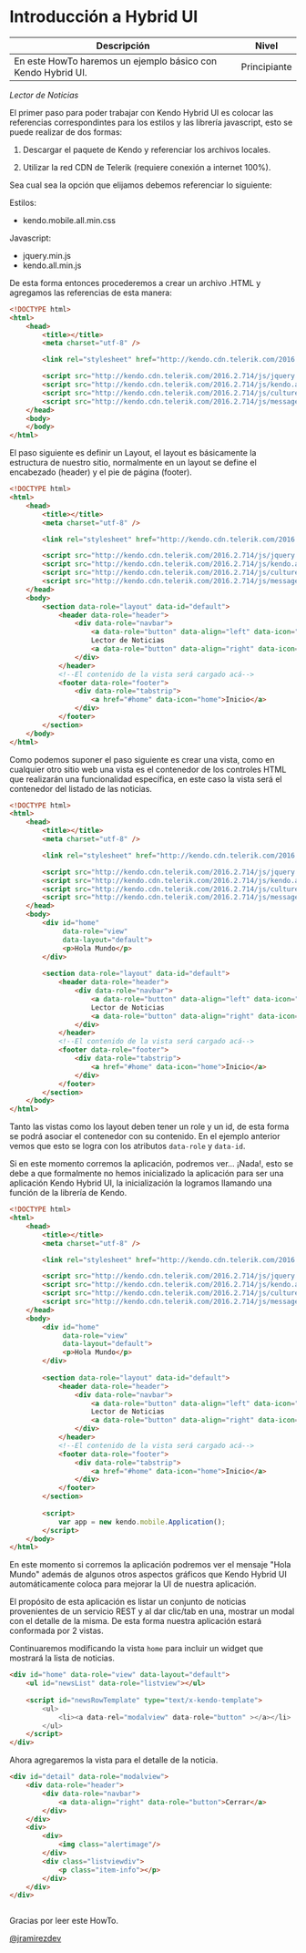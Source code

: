 # Introducción a Hybrid UI

Descripción | Nivel
------------ | ------------
En este HowTo haremos un ejemplo básico con Kendo Hybrid UI. | Principiante

*Lector de Noticias*

El primer paso para poder trabajar con Kendo Hybrid UI es colocar las referencias correspondintes para los estilos y las librería javascript, esto se puede realizar de dos formas:

1) Descargar el paquete de Kendo y referenciar los archivos locales.

2) Utilizar la red CDN de Telerik (requiere conexión a internet 100%).

Sea cual sea la opción que elijamos debemos referenciar lo siguiente:

Estilos:

* kendo.mobile.all.min.css

Javascript:

* jquery.min.js
* kendo.all.min.js

De esta forma entonces procederemos a crear un archivo .HTML y agregamos las referencias de esta manera:

```html
<!DOCTYPE html>
<html>
	<head>
		<title></title>
		<meta charset="utf-8" />

		<link rel="stylesheet" href="http://kendo.cdn.telerik.com/2016.2.714/styles/kendo.mobile.all.min.css">

		<script src="http://kendo.cdn.telerik.com/2016.2.714/js/jquery.min.js"></script>
		<script src="http://kendo.cdn.telerik.com/2016.2.714/js/kendo.all.min.js"></script>
		<script src="http://kendo.cdn.telerik.com/2016.2.714/js/cultures/kendo.culture.es-CO.min.js"></script>
		<script src="http://kendo.cdn.telerik.com/2016.2.714/js/messages/kendo.messages.es-CO.min.js"></script>
	</head>
	<body>
	</body>
</html>
```

El paso siguiente es definir un Layout, el layout es básicamente la estructura de nuestro sitio, normalmente en un layout se define el encabezado (header) y el pie de página (footer).

```html
<!DOCTYPE html>
<html>
	<head>
		<title></title>
		<meta charset="utf-8" />

		<link rel="stylesheet" href="http://kendo.cdn.telerik.com/2016.2.714/styles/kendo.mobile.all.min.css">

		<script src="http://kendo.cdn.telerik.com/2016.2.714/js/jquery.min.js"></script>
		<script src="http://kendo.cdn.telerik.com/2016.2.714/js/kendo.all.min.js"></script>
		<script src="http://kendo.cdn.telerik.com/2016.2.714/js/cultures/kendo.culture.es-CO.min.js"></script>
		<script src="http://kendo.cdn.telerik.com/2016.2.714/js/messages/kendo.messages.es-CO.min.js"></script>
	</head>
	<body>	
		<section data-role="layout" data-id="default">
			<header data-role="header">
				<div data-role="navbar">
					<a data-role="button" data-align="left" data-icon="more"></a>
					Lector de Noticias
					<a data-role="button" data-align="right" data-icon="about"></a>
				</div>
			</header>
			<!--El contenido de la vista será cargado acá-->
			<footer data-role="footer">
				<div data-role="tabstrip">
					<a href="#home" data-icon="home">Inicio</a>
				</div>
			</footer>
		</section>
	</body>
</html>
```

Como podemos suponer el paso siguiente es crear una vista, como en cualquier otro sitio web una vista es el contenedor de los controles HTML que realizarán una funcionalidad específica, en este caso la vista será el contenedor del listado de las noticias.

```html
<!DOCTYPE html>
<html>
	<head>
		<title></title>
		<meta charset="utf-8" />

		<link rel="stylesheet" href="http://kendo.cdn.telerik.com/2016.2.714/styles/kendo.mobile.all.min.css">

		<script src="http://kendo.cdn.telerik.com/2016.2.714/js/jquery.min.js"></script>
		<script src="http://kendo.cdn.telerik.com/2016.2.714/js/kendo.all.min.js"></script>
		<script src="http://kendo.cdn.telerik.com/2016.2.714/js/cultures/kendo.culture.es-CO.min.js"></script>
		<script src="http://kendo.cdn.telerik.com/2016.2.714/js/messages/kendo.messages.es-CO.min.js"></script>
	</head>
	<body>
		<div id="home"
			 data-role="view"
			 data-layout="default">
			 <p>Hola Mundo</p>
		</div>
		
		<section data-role="layout" data-id="default">
			<header data-role="header">
				<div data-role="navbar">
					<a data-role="button" data-align="left" data-icon="more"></a>
					Lector de Noticias
					<a data-role="button" data-align="right" data-icon="about"></a>
				</div>
			</header>
			<!--El contenido de la vista será cargado acá-->
			<footer data-role="footer">
				<div data-role="tabstrip">
					<a href="#home" data-icon="home">Inicio</a>
				</div>
			</footer>
		</section>
	</body>
</html>
```

Tanto las vistas como los layout deben tener un role y un id, de esta forma se podrá asociar el contenedor con su contenido. En el ejemplo anterior vemos que esto se logra con los atributos `data-role` y `data-id`.

Si en este momento corremos la aplicación, podremos ver... ¡Nada!, esto se debe a que formalmente no hemos inicializado la aplicación para ser una aplicación Kendo Hybrid UI, la inicialización la logramos llamando una función de la librería de Kendo.

```html
<!DOCTYPE html>
<html>
	<head>
		<title></title>
		<meta charset="utf-8" />

		<link rel="stylesheet" href="http://kendo.cdn.telerik.com/2016.2.714/styles/kendo.mobile.all.min.css">

		<script src="http://kendo.cdn.telerik.com/2016.2.714/js/jquery.min.js"></script>
		<script src="http://kendo.cdn.telerik.com/2016.2.714/js/kendo.all.min.js"></script>
		<script src="http://kendo.cdn.telerik.com/2016.2.714/js/cultures/kendo.culture.es-CO.min.js"></script>
		<script src="http://kendo.cdn.telerik.com/2016.2.714/js/messages/kendo.messages.es-CO.min.js"></script>
	</head>
	<body>
		<div id="home"
			 data-role="view"
			 data-layout="default">
			 <p>Hola Mundo</p>
		</div>
		
		<section data-role="layout" data-id="default">
			<header data-role="header">
				<div data-role="navbar">
					<a data-role="button" data-align="left" data-icon="more"></a>
					Lector de Noticias
					<a data-role="button" data-align="right" data-icon="about"></a>
				</div>
			</header>
			<!--El contenido de la vista será cargado acá-->
			<footer data-role="footer">
				<div data-role="tabstrip">
					<a href="#home" data-icon="home">Inicio</a>
				</div>
			</footer>
		</section>
		
		<script>
			var app = new kendo.mobile.Application();
		</script>
	</body>
</html>
```
En este momento si corremos la aplicación podremos ver el mensaje "Hola Mundo" además de algunos otros aspectos gráficos que Kendo Hybrid UI automáticamente coloca para mejorar la UI de nuestra aplicación.

El propósito de esta aplicación es listar un conjunto de noticias provenientes de un servicio REST y al dar clic/tab en una, mostrar un modal con el detalle de la misma. De esta forma nuestra aplicación estará conformada por 2 vistas.

Continuaremos modificando la vista `home` para incluir un widget que mostrará la lista de noticias.

```html
<div id="home" data-role="view" data-layout="default">
	<ul id="newsList" data-role="listview"></ul>
	
	<script id="newsRowTemplate" type="text/x-kendo-template">
		<ul>
			<li><a data-rel="modalview" data-role="button" ></a></li>
		</ul>
	</script>
</div>
```

Ahora agregaremos la vista para el detalle de la noticia.

```html
<div id="detail" data-role="modalview">
	<div data-role="header">
		<div data-role="navbar">
			<a data-align="right" data-role="button">Cerrar</a>
		</div>
	</div>
	<div>
		<div>
			<img class="alertimage"/>
		</div>
		<div class="listviewdiv">
			<p class="item-info"></p>
		</div>
	</div>
</div>
```

```html
```

Gracias por leer este HowTo.

[@jramirezdev](https://github.com/jramirezdev)
